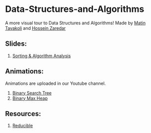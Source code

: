 # Data-Structures-and-Algorithms
A more visual tour to Data Structures and Algorithms! Made by [Matin Tavakoli](https://github.com/MatinTavakoli)
 and [Hossein Zaredar](https://github.com/HosseinZaredar)
 
## Slides:

1. [Sorting & Algorithm Analysis](https://docs.google.com/presentation/d/1zo2MUKG9oXsIHnRWdItojd1BYGNx4yMWl89cFV7ndFA/edit?usp=sharing)

## Animations:
Animations are uploaded in our Youtube channel.
1. [Binary Search Tree](https://www.youtube.com/playlist?list=PL4iThgVpN7hkj9C84n6EewskAhdY2G79r)
2. [Binary Max Heap](https://www.youtube.com/playlist?list=PL4iThgVpN7hlNho0FgzyzbBucmQueFBFi)

## Resources:
1. [Reducible](https://www.youtube.com/channel/UCK8XIGR5kRidIw2fWqwyHRA)
